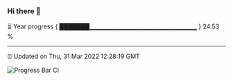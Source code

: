 ### Hi there 👋

⏳ Year progress { ███████▁▁▁▁▁▁▁▁▁▁▁▁▁▁▁▁▁▁▁▁▁▁▁ } 24.53 %

---

⏰ Updated on Thu, 31 Mar 2022 12:28:19 GMT

![Progress Bar CI](https://github.com/liununu/liununu/workflows/Progress%20Bar%20CI/badge.svg)
